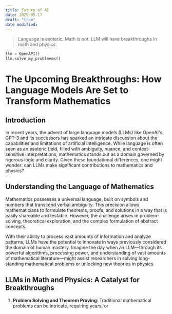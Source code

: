```yaml
---
title: Future of AI
date: 2025-05-17
draft: "true"
date modified:
---
```

> Language is esoteric. Math is not. LLM will have breakthroughs in math and physics. 

```python
llm = OpenAPI()
llm.solve_my_problmems()
```

# The Upcoming Breakthroughs: How Language Models Are Set to Transform Mathematics

## Introduction

In recent years, the advent of large language models (LLMs) like OpenAI's GPT-3 and its successors has sparked an intricate discussion about the capabilities and limitations of artificial intelligence. While language is often seen as an esoteric field, filled with ambiguity, nuance, and context-sensitive interpretations, mathematics stands out as a domain governed by rigorous logic and clarity. Given these foundational differences, one might wonder: can LLMs make significant contributions to mathematics and physics?

## Understanding the Language of Mathematics

Mathematics possesses a universal language, built on symbols and numbers that transcend verbal ambiguity. This precision allows mathematicians to formulate theorems, proofs, and solutions in a way that is easily shareable and testable. However, the challenge arises in problem-solving, theoretical exploration, and the complex formulation of abstract concepts.

With their ability to process vast amounts of information and analyze patterns, LLMs have the potential to innovate in ways previously considered the domain of human mastery. Imagine the day when an LLM—through its powerful algorithms, processing power, and understanding of vast amounts of mathematical literature—might assist researchers in solving long-standing mathematical problems or unlocking new theories in physics.

## LLMs in Math and Physics: A Catalyst for Breakthroughs

1. **Problem Solving and Theorem Proving**: Traditional mathematical problems can be intricate, requiring years, or

